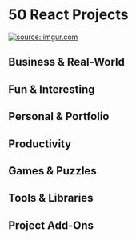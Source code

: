 # 50 React Projects
<a href="https://imgur.com/zLn1JIH"><img src="https://i.imgur.com/RZ5g6Er.png" title="source: imgur.com" /></a>

## Business & Real-World

## Fun & Interesting

## Personal & Portfolio

## Productivity

## Games & Puzzles

## Tools & Libraries

## Project Add-Ons
